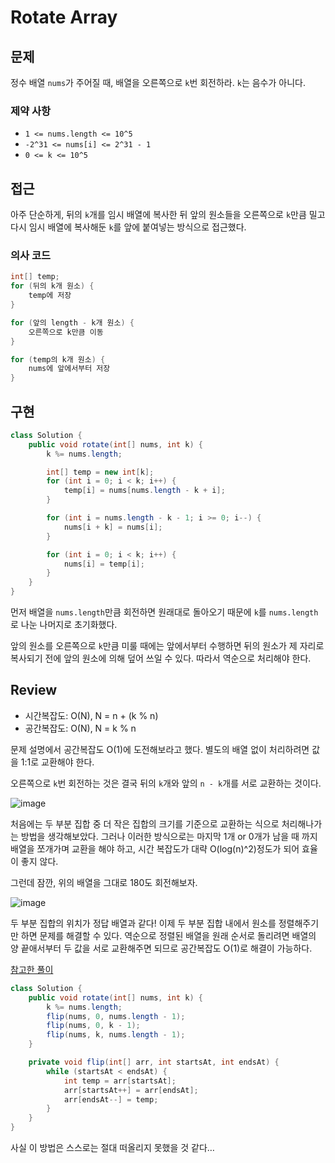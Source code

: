# **Rotate Array**

## 문제

정수 배열 `nums`가 주어질 때, 배열을 오른쪽으로 `k`번 회전하라. `k`는 음수가 아니다.

### 제약 사항

- `1 <= nums.length <= 10^5`
- `-2^31 <= nums[i] <= 2^31 - 1`
- `0 <= k <= 10^5`

## 접근

아주 단순하게, 뒤의 `k`개를 임시 배열에 복사한 뒤 앞의 원소들을 오른쪽으로 `k`만큼 밀고 다시 임시 배열에 복사해둔 `k`를 앞에 붙여넣는 방식으로 접근했다.

### 의사 코드

```java
int[] temp;
for (뒤의 k개 원소) {
	temp에 저장
}

for (앞의 length - k개 원소) {
	오른쪽으로 k만큼 이동
}

for (temp의 k개 원소) {
	nums에 앞에서부터 저장
}
```

## 구현

```java
class Solution {
    public void rotate(int[] nums, int k) {
        k %= nums.length;

        int[] temp = new int[k];
        for (int i = 0; i < k; i++) {
            temp[i] = nums[nums.length - k + i];
        }

        for (int i = nums.length - k - 1; i >= 0; i--) {
            nums[i + k] = nums[i];
        }

        for (int i = 0; i < k; i++) {
            nums[i] = temp[i];
        }
    }
}
```

먼저 배열을 `nums.length`만큼 회전하면 원래대로 돌아오기 때문에 `k`를 `nums.length`로 나눈 나머지로 초기화했다.

앞의 원소를 오른쪽으로 `k`만큼 미룰 때에는 앞에서부터 수행하면 뒤의 원소가 제 자리로 복사되기 전에 앞의 원소에 의해 덮어 쓰일 수 있다. 따라서 역순으로 처리해야 한다.

## Review

- 시간복잡도: O(N), N = n + (k % n)
- 공간복잡도: O(N), N = k % n

문제 설명에서 공간복잡도 O(1)에 도전해보라고 했다. 별도의 배열 없이 처리하려면 값을 1:1로 교환해야 한다. 

오른쪽으로 `k`번 회전하는 것은 결국 뒤의 `k`개와 앞의 `n - k`개를 서로 교환하는 것이다.

![image](https://github.com/YJGwon/leetcode-top-interview-150/assets/89305335/e521f574-5a2c-485c-a8b3-dd104f7e8def)

처음에는 두 부분 집합 중 더 작은 집합의 크기를 기준으로 교환하는 식으로 처리해나가는 방법을 생각해보았다. 그러나 이러한 방식으로는 마지막 1개 or 0개가 남을 때 까지 배열을 쪼개가며 교환을 해야 하고, 시간 복잡도가 대략 O(log(n)^2)정도가 되어 효율이 좋지 않다.

그런데 잠깐, 위의 배열을 그대로 180도 회전해보자.

![image](https://github.com/YJGwon/leetcode-top-interview-150/assets/89305335/ef471ff5-4041-461f-8c31-6b1999164873)

두 부분 집합의 위치가 정답 배열과 같다! 이제 두 부분 집합 내에서 원소를 정렬해주기만 하면 문제를 해결할 수 있다. 역순으로 정렬된 배열을 원래 순서로 돌리려면 배열의 양 끝애서부터 두 값을 서로 교환해주면 되므로 공간복잡도 O(1)로 해결이 가능하다.

[참고한 풀이](https://leetcode.com/problems/rotate-array/solutions/54252/java-o-1-space-solution-of-rotate-array/?envType=study-plan-v2&envId=top-interview-150)

```java
class Solution {
    public void rotate(int[] nums, int k) {
        k %= nums.length;
        flip(nums, 0, nums.length - 1);
        flip(nums, 0, k - 1);
        flip(nums, k, nums.length - 1);
    }

    private void flip(int[] arr, int startsAt, int endsAt) {
        while (startsAt < endsAt) {
            int temp = arr[startsAt];
            arr[startsAt++] = arr[endsAt];
            arr[endsAt--] = temp;
        }
    }
}
```

사실 이 방법은 스스로는 절대 떠올리지 못했을 것 같다…

